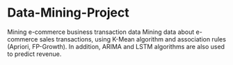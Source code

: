 # Data-Mining-Project
Mining e-commerce business transaction data
Mining data about e-commerce sales transactions, using K-Mean algorithm and association rules (Apriori, FP-Growth). In addition, ARIMA and LSTM algorithms are also used to predict revenue. 

